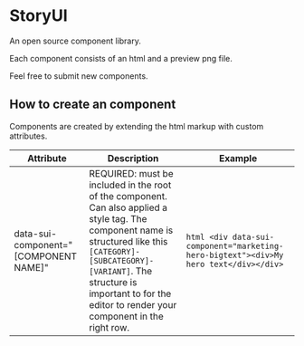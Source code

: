 # StoryUI
An open source component library.

Each component consists of an html and a preview png file.

Feel free to submit new components.

## How to create an component

Components are created by extending the html markup with custom attributes.

| Attribute      |Description                    |Example                      |
|----------------|-------------------------------|-----------------------------|
|data-sui-component="[COMPONENT NAME]"| REQUIRED: must be included in the root of the component. Can also applied a style tag. The component name is structured  like this `[CATEGORY]-[SUBCATEGORY]-[VARIANT]`. The structure is important to for the editor to render your component in the right row.            |```html <div data-sui-component="marketing-hero-bigtext"><div>My hero text</div></div>```            |


